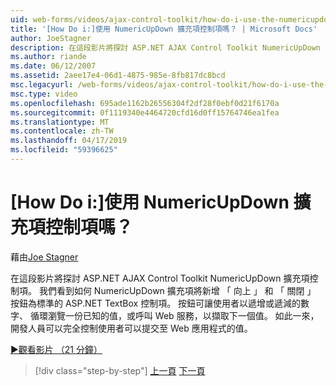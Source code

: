 ```yaml
---
uid: web-forms/videos/ajax-control-toolkit/how-do-i-use-the-numericupdown-extender-control
title: '[How Do i:]使用 NumericUpDown 擴充項控制項嗎？ | Microsoft Docs'
author: JoeStagner
description: 在這段影片將探討 ASP.NET AJAX Control Toolkit NumericUpDown 擴充項控制項。 我們看到 NumericUpDown 擴充項將 'up' 和 '下的加入...
ms.author: riande
ms.date: 06/12/2007
ms.assetid: 2aee17e4-06d1-4875-985e-8fb817dc8bcd
msc.legacyurl: /web-forms/videos/ajax-control-toolkit/how-do-i-use-the-numericupdown-extender-control
msc.type: video
ms.openlocfilehash: 695ade1162b26556304f2df28f0ebf0d21f6170a
ms.sourcegitcommit: 0f1119340e4464720cfd16d0ff15764746ea1fea
ms.translationtype: MT
ms.contentlocale: zh-TW
ms.lasthandoff: 04/17/2019
ms.locfileid: "59396625"
---
```

# <a name="how-do-i-use-the-numericupdown-extender-control"></a>[How Do i:]使用 NumericUpDown 擴充項控制項嗎？

藉由[Joe Stagner](https://github.com/JoeStagner)

在這段影片將探討 ASP.NET AJAX Control Toolkit NumericUpDown 擴充項控制項。 我們看到如何 NumericUpDown 擴充項將新增 「 向上 」 和 「 關閉 」 按鈕為標準的 ASP.NET TextBox 控制項。 按鈕可讓使用者以遞增或遞減的數字、 循環瀏覽一份已知的值，或呼叫 Web 服務，以擷取下一個值。 如此一來，開發人員可以完全控制使用者可以提交至 Web 應用程式的值。

[&#9654;觀看影片 （21 分鐘）](https://channel9.msdn.com/Blogs/ASP-NET-Site-Videos/how-do-i-use-the-numericupdown-extender-control)

> [!div class="step-by-step"]
> [上一頁](how-do-i-use-the-pagingbulletedlist-extender-control.md)
> [下一頁](how-do-i-use-the-aspnet-ajax-validatorcallout-extender.md)
